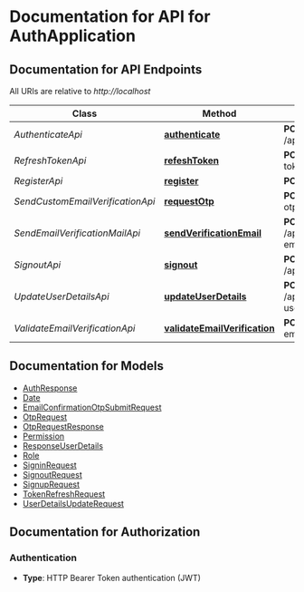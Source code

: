 # Documentation for API for AuthApplication

<a name="documentation-for-api-endpoints"></a>
## Documentation for API Endpoints

All URIs are relative to *http://localhost*

| Class | Method | HTTP request | Description |
|------------ | ------------- | ------------- | -------------|
| *AuthenticateApi* | [**authenticate**](Apis/AuthenticateApi.md#authenticate) | **POST** /api/v1/auth/public/authenticate |  |
| *RefreshTokenApi* | [**refeshToken**](Apis/RefreshTokenApi.md#refeshtoken) | **POST** /api/v1/auth/public/refresh-token |  |
| *RegisterApi* | [**register**](Apis/RegisterApi.md#register) | **POST** /api/v1/auth/public/register |  |
| *SendCustomEmailVerificationApi* | [**requestOtp**](Apis/SendCustomEmailVerificationApi.md#requestotp) | **POST** /api/v1/auth/public/request-otp |  |
| *SendEmailVerificationMailApi* | [**sendVerificationEmail**](Apis/SendEmailVerificationMailApi.md#sendverificationemail) | **POST** /api/v1/auth/authenticated/send-email-verification-mail |  |
| *SignoutApi* | [**signout**](Apis/SignoutApi.md#signout) | **POST** /api/v1/auth/authenticated/logout |  |
| *UpdateUserDetailsApi* | [**updateUserDetails**](Apis/UpdateUserDetailsApi.md#updateuserdetails) | **POST** /api/v1/auth/authenticated/update-user-details |  |
| *ValidateEmailVerificationApi* | [**validateEmailVerification**](Apis/ValidateEmailVerificationApi.md#validateemailverification) | **POST** /api/v1/auth/public/validate-email-verification |  |


<a name="documentation-for-models"></a>
## Documentation for Models

 - [AuthResponse](./Models/AuthResponse.md)
 - [Date](./Models/Date.md)
 - [EmailConfirmationOtpSubmitRequest](./Models/EmailConfirmationOtpSubmitRequest.md)
 - [OtpRequest](./Models/OtpRequest.md)
 - [OtpRequestResponse](./Models/OtpRequestResponse.md)
 - [Permission](./Models/Permission.md)
 - [ResponseUserDetails](./Models/ResponseUserDetails.md)
 - [Role](./Models/Role.md)
 - [SigninRequest](./Models/SigninRequest.md)
 - [SignoutRequest](./Models/SignoutRequest.md)
 - [SignupRequest](./Models/SignupRequest.md)
 - [TokenRefreshRequest](./Models/TokenRefreshRequest.md)
 - [UserDetailsUpdateRequest](./Models/UserDetailsUpdateRequest.md)


<a name="documentation-for-authorization"></a>
## Documentation for Authorization

<a name="Authentication"></a>
### Authentication

- **Type**: HTTP Bearer Token authentication (JWT)

